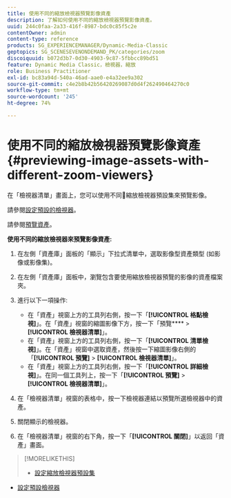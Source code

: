 ```yaml
---
title: 使用不同的縮放檢視器預覽影像資產
description: 了解如何使用不同的縮放檢視器預覽影像資產。
uuid: 244c0faa-2a33-416f-8987-bdc0c85f5c2e
contentOwner: admin
content-type: reference
products: SG_EXPERIENCEMANAGER/Dynamic-Media-Classic
geptopics: SG_SCENESEVENONDEMAND_PK/categories/zoom
discoiquuid: b072d3b7-0d30-4903-9c87-5fbbcc89bd51
feature: Dynamic Media Classic，檢視器，縮放
role: Business Practitioner
exl-id: bc83a94d-540a-46ad-aae0-e4a32ee9a302
source-git-commit: c4e2b8b42b56420269087d0d4f262490464270c0
workflow-type: tm+mt
source-wordcount: '245'
ht-degree: 74%

---
```


# 使用不同的縮放檢視器預覽影像資產{#previewing-image-assets-with-different-zoom-viewers}

在「檢視器清單」畫面上，您可以使用不同縮放檢視器預設集來預覽影像。

請參閱[設定預設的檢視器](application-setup.md#configuring_default_viewers)。

請參閱[預覽資產](previewing-asset.md#previewing_an_asset)。

**使用不同的縮放檢視器來預覽影像資產:**

1. 在左側「資產庫」面板的「顯示」下拉式清單中，選取影像型資產類型 (如影像或影像集)。
1. 在左側「資產庫」面板中，瀏覽包含要使用縮放檢視器預覽的影像的資產檔案夾。
1. 進行以下一項操作:

   * 在「資產」視窗上方的工具列右側，按一下「**[!UICONTROL 格點檢視]**」。在「資產」視窗的縮圖影像下方，按一下「預覽&#x200B;**** > **[!UICONTROL 檢視器清單]**」。
   * 在「資產」視窗上方的工具列右側，按一下「**[!UICONTROL 清單檢視]**」。在「資產」視窗中選取資產，然後按一下縮圖影像右側的「**[!UICONTROL 預覽]** > **[!UICONTROL 檢視器清單]**」。
   * 在「資產」視窗上方的工具列右側，按一下「**[!UICONTROL 詳細檢視]**」。在同一個工具列上，按一下「**[!UICONTROL 預覽]** > **[!UICONTROL 檢視器清單]**」。

1. 在「檢視器清單」視窗的表格中，按一下檢視器連結以預覽所選檢視器中的資產。
1. 關閉顯示的檢視器。
1. 在「檢視器清單」視窗的右下角，按一下「**[!UICONTROL 關閉]**」以返回「資產」畫面。

>[!MORELIKETHIS]
>
>* [設定縮放檢視器預設集](setting-zoom-viewer-presets.md#setting_up_zoom_viewer_presets)
* [設定預設檢視器](application-setup.md#configuring_default_viewers)

